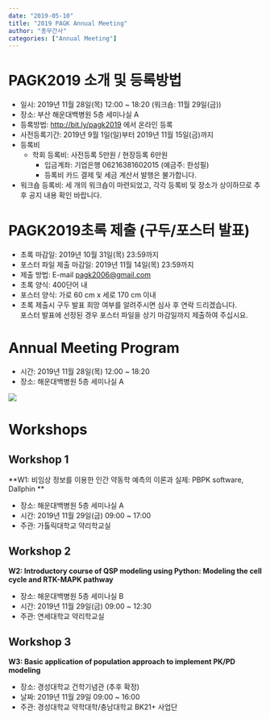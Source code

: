 ```yaml
---
date: "2019-05-10"
title: "2019 PAGK Annual Meeting"
author: "총무간사"
categories: ["Annual Meeting"]
---
```


# PAGK2019 소개 및 등록방법

-	일시: 2019년 11월 28일(목) 12:00 ~ 18:20 (워크숍: 11월 29일(금))
-	장소: 부산 해운대백병원 5층 세미나실 A 
-	등록방법: http://bit.ly/pagk2019 에서 온라인 등록
-	사전등록기간: 2019년 9월 1일(일)부터 2019년 11월 15일(금)까지
-	등록비
    * 학회 등록비: 사전등록 5만원 / 현장등록 6만원
        - 입금계좌: 기업은행 06216381602015 (예금주: 한성필)
        - 등록비 카드 결제 및 세금 계산서 발행은 불가합니다.
-	워크숍 등록비: 세 개의 워크숍이 마련되었고, 각각 등록비 및 장소가 상이하므로 추후 공지 내용 확인 바랍니다.

# PAGK2019초록 제출 (구두/포스터 발표)

- 초록 마감일: 2019년 10월 31일(목) 23:59까지
- 포스터 파일 제출 마감일: 2019년 11월 14일(목) 23:59까지
- 제출 방법: E-mail pagk2006@gmail.com
- 초록 양식: 400단어 내
- 포스터 양식: 가로 60 cm x 세로 170 cm 이내
- 초록 제출시 구두 발표 희망 여부를 알려주시면 심사 후 연락 드리겠습니다.  
  포스터 발표에 선정된 경우 포스터 파일을 상기 마감일까지 제출하여 주십시요.

# Annual Meeting Program

- 시간: 2019년 11월 28일(목) 12:00 ~ 18:20
- 장소: 해운대백병원 5층 세미나실 A

![](2019-time-table.png)

# Workshops

## Workshop 1

**W1: 비임상 정보를 이용한 인간 약동학 예측의 이론과 실제: PBPK software, Dallphin **

- 장소: 해운대백병원 5층 세미나실 A
- 시간: 2019년 11월 29일(금) 09:00 ~ 17:00
- 주관: 가톨릭대학교 약리학교실

## Workshop 2

**W2: Introductory course of QSP modeling using Python: Modeling the cell cycle and RTK-MAPK pathway**

- 장소: 해운대백병원 5층 세미나실 B
- 시간: 2019년 11월 29일(금) 09:00 ~ 12:30
- 주관: 연세대학교 약리학교실

## Workshop 3

**W3: Basic application of population approach to implement PK/PD modeling**

- 장소: 경성대학교 건학기념관 (추후 확정)
- 날짜: 2019년 11월 29일 09:00 ~ 16:00
- 주관: 경성대학교 약학대학/충남대학교 BK21+ 사업단
